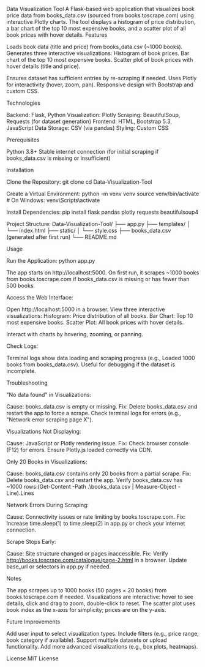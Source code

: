 Data Visualization Tool
A Flask-based web application that visualizes book price data from books_data.csv (sourced from books.toscrape.com) using interactive Plotly charts. The tool displays a histogram of price distribution, a bar chart of the top 10 most expensive books, and a scatter plot of all book prices with hover details.
Features

Loads book data (title and price) from books_data.csv (~1000 books).
Generates three interactive visualizations:
Histogram of book prices.
Bar chart of the top 10 most expensive books.
Scatter plot of book prices with hover details (title and price).


Ensures dataset has sufficient entries by re-scraping if needed.
Uses Plotly for interactivity (hover, zoom, pan).
Responsive design with Bootstrap and custom CSS.

Technologies

Backend: Flask, Python
Visualization: Plotly
Scraping: BeautifulSoup, Requests (for dataset generation)
Frontend: HTML, Bootstrap 5.3, JavaScript
Data Storage: CSV (via pandas)
Styling: Custom CSS

Prerequisites

Python 3.8+
Stable internet connection (for initial scraping if books_data.csv is missing or insufficient)

Installation

Clone the Repository:
git clone <repository-url>
cd Data-Visualization-Tool


Create a Virtual Environment:
python -m venv venv
source venv/bin/activate  # On Windows: venv\Scripts\activate


Install Dependencies:
pip install flask pandas plotly requests beautifulsoup4


Project Structure:
Data-Visualization-Tool/
├── app.py
├── templates/
│   └── index.html
├── static/
│   └── style.css
├── books_data.csv (generated after first run)
└── README.md



Usage

Run the Application:
python app.py


The app starts on http://localhost:5000.
On first run, it scrapes ~1000 books from books.toscrape.com if books_data.csv is missing or has fewer than 500 books.


Access the Web Interface:

Open http://localhost:5000 in a browser.
View three interactive visualizations:
Histogram: Price distribution of all books.
Bar Chart: Top 10 most expensive books.
Scatter Plot: All book prices with hover details.


Interact with charts by hovering, zooming, or panning.


Check Logs:

Terminal logs show data loading and scraping progress (e.g., Loaded 1000 books from books_data.csv).
Useful for debugging if the dataset is incomplete.



Troubleshooting

"No data found" in Visualizations:

Cause: books_data.csv is empty or missing.
Fix: Delete books_data.csv and restart the app to force a scrape. Check terminal logs for errors (e.g., "Network error scraping page X").


Visualizations Not Displaying:

Cause: JavaScript or Plotly rendering issue.
Fix: Check browser console (F12) for errors. Ensure Plotly.js loaded correctly via CDN.


Only 20 Books in Visualizations:

Cause: books_data.csv contains only 20 books from a partial scrape.
Fix: Delete books_data.csv and restart the app. Verify books_data.csv has ~1000 rows:(Get-Content -Path .\books_data.csv | Measure-Object -Line).Lines




Network Errors During Scraping:

Cause: Connectivity issues or rate limiting by books.toscrape.com.
Fix: Increase time.sleep(1) to time.sleep(2) in app.py or check your internet connection.


Scrape Stops Early:

Cause: Site structure changed or pages inaccessible.
Fix: Verify http://books.toscrape.com/catalogue/page-2.html in a browser. Update base_url or selectors in app.py if needed.



Notes

The app scrapes up to 1000 books (50 pages × 20 books) from books.toscrape.com if needed.
Visualizations are interactive: hover to see details, click and drag to zoom, double-click to reset.
The scatter plot uses book index as the x-axis for simplicity; prices are on the y-axis.

Future Improvements

Add user input to select visualization types.
Include filters (e.g., price range, book category if available).
Support multiple datasets or upload functionality.
Add more advanced visualizations (e.g., box plots, heatmaps).

License
MIT License
